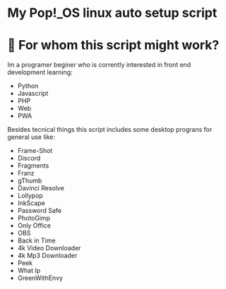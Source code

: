 # My Pop!\_OS linux auto setup script

# :pencil: For whom this script might work?

<div>
    Im a programer beginer who is corrently interested in front end development learning:
    <ul>
    <li>Python</li>
    <li>Javascript</li>
    <li>PHP</li>
    <li>Web</li>
    <li>PWA</li>
    </ul>
</div>
<div>
 Besides tecnical things this script includes some desktop prograns for general use like:
<ul>
<li>Frame-Shot</li> <li>Discord</li>
<li>Fragments</li> <li>Franz</li>
<li>gThumb</li> <li>Davinci Resolve</li>
<li>Lollypop</li> <li>InkScape</li>
<li>Password Safe</li> <li>PhotoGimp</li>
<li>Only Office</li> <li>OBS</li>
<li>Back in Time</li>
<li>4k Video Downloader</li>
<li>4k Mp3 Downloader</li>
<li>Peek</li>
<li>What Ip</li>
<li>GreenWithEnvy</li>
</ul>
</div>
